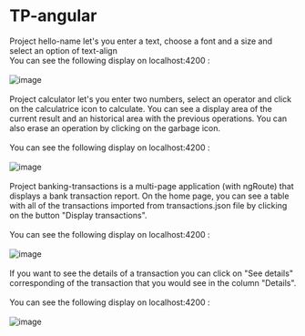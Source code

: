 # TP-angular 
Project hello-name let's you enter a text, choose a font and a size and select an option of text-align </br>
You can see the following display on localhost:4200 : </br></br>
![image](https://user-images.githubusercontent.com/97179134/152057431-b715afd0-95a6-49f0-a347-d6e21d7dccd8.png)</br></br>
Project calculator let's you enter two numbers, select an operator and click on the calculatrice icon to calculate. You can see a display area of the current result and an historical area with the previous operations. You can also erase an operation by clicking on the garbage icon.</br></br>
You can see the following display on localhost:4200 : </br></br>
![image](https://user-images.githubusercontent.com/97179134/152056844-49b1168e-ff29-4b6c-8cd4-d9aa0b83617c.png)</br></br>
Project banking-transactions is a multi-page application (with ngRoute) that displays a bank transaction report. On the home page, you can see a table with all of the transactions imported from transactions.json file by clicking on the button "Display transactions". </br></br>
You can see the following display on localhost:4200 : </br></br>
![image](https://user-images.githubusercontent.com/97179134/152058685-b0745b44-18aa-4297-9fc5-2ad00d2009cb.png)</br></br>
If you want to see the details of a transaction you can click on "See details" corresponding of the transaction that you would see in the column "Details".</br></br>
You can see the following display on localhost:4200 : </br></br>
![image](https://user-images.githubusercontent.com/97179134/152059236-1727a589-5806-4035-b26d-646a3d8f4dd9.png)





